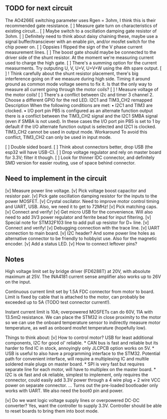 TODO for next circuit
---------------------

The AO4266E switching parameter uses Rgen = 3ohm, I think this is their recommended gate resistance.
[ ] Measure gate turn on characteristics of existing circuit...
[ ] Maybe switch to a oscillation damping gate resistor of 3ohm.
[ ] Definitely need to think about daisy chaining these, maybe use a signal buffer/transciever with an enable pin,
and/or mosfet switch for the chip power on.
[ ] Oppsies I flipped the sign of the V phase current measurement lines.
[ ] The boost gate should maybe be connected to the driver side of the shunt resistor. At the moment we're measuring current used to charge the high gate.
[ ] There's a summing option for the current measurments. Try outputing U, V, U+V, U+V+W using the 4th spare output.
[ ] ! Think carefully about the shunt resistor placement, there's big interference going on if we measure during high side. Timing it around ground as
common mode voltage seems to fix it. Is that the only way to measure all current going through the motor coils?
[ ] ! Measure voltage of the motor coils!
[ ] There's a conflict between i2c and timer 3 channel 2. Choose a different GPIO for the red LED.
	I2C1 and TIM3_CH2 remapped
	Description
	When the following conditions are met:
	• I2C1 and TIM3 are clocked.
	• I/O port pin PB5 is configured as an alternate function output
	there is a conflict between the TIM3_CH2 signal and the I2C1 SMBA signal (even if SMBA is not used).
	In these cases the I/O port pin PB5 is set to 1 by default if the I/O alternate function output is selected and I2C1 is
	clocked. TIM3_CH2 cannot be used in output mode.
	Workaround
	To avoid this conflict, TIM3_CH2 can only be used in input mode.

[ ] Double sided board.
[ ] Think about connectors better, drop USB (the esp32 will have USB-C).
[ ] Drop voltage regulator and rely on master board for 3.3V; filter it though.
[ ] Look for thinner IDC connector, and definitely SMD version for easier routing, use of space behind connector.



Need to implement in the circuit
--------------------------------

[v] Measure power line voltage.
[v] Pick voltage boost capacitor and resistor pair.
[v] Pick gate oscillation damping resistor for the inputs to the power MOSFET.
[v] Crystal oscilator. Need to improve motor control timing and UART, USB. Also, we need it to get to 72MHz!
	[v] Pick matching caps.
	[v] Connect and verify!
[v] Get micro USB for the convenience. Will also need to add 3V3 power regulator and ferrite bead for input filtering.
	[v] Special note for STM32F103 line to add pull up resistor for D+ line.
	[v] Connect and verify!
[v] Debugging connection with the trace line.
[v] UART connection to main board.
[v] I2C header? And some power line holes as alternative connector to be friendly to hobbyist use. Also for the magnetic encoder.
[v] Add a status LED.
[v] How to connect leftover pins?




Notes
-----

High voltage limit set by bridge driver (FD6288T) at 20V, with absolute maximum at 25V.
The INA4181 current sense amplifier also works up to 26V on the input.

Continuous current limit set by 1.5A FDC connector from motor to board. Limit is fixed by cable 
that is attached to the motor, can probably be exceeded up to 5A (TODO test connector current!).

Instant current limit is 10A; overpowered MOSFETs can do 60V, 11A with 13.5mΩ resistance. We can
place the STM32 in close proximity to the motor so we can use the onboard temperature sensor to
indirectly measure motor temperature, as well as onboard mosfet temperature (hopefully low). 

Things to think about:
[v] How to control motor? USB for least additional components, I2C for good ol' reliable.
	* CAN bus is fast and reliable but its harder to find IC in stock, annoyingly only JLCPCB option works on 5V.
	* USB is useful to also have a programming interface to the STM32. Potential path for convenient interface,
	will require a multiplexing IC and multile soldered male plugs on master board.
	* SPI is very fast but requires separate line for each motor, will have to multiplex on the master board.
	* I2C is ok fast and ok reliable, simplest to implement, only requires the connector, could easily add 3.3V
	power through a 4 wire plug + 2 wire VCC power on separate connector.
... Turns out the pre-loaded bootloader only works with UART. We also need the boot0 pin and power.

[v] Do we want logic voltage supply lines or overpowered DC-DC converter?
Yes, want the controller to supply 3.3V. Controller should be able to reset boards to bring them into boot mode.
